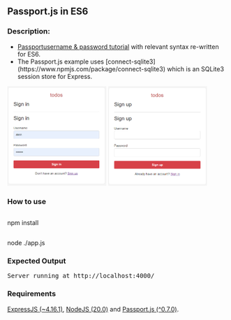 <h2>Passport.js in ES6</h2>

<h3>Description:</h3>
  <ul style="list-style-type:disc">
    <li><a href="https://www.passportjs.org/">Passport</a><a href="https://www.passportjs.org/tutorials/password/">username & password tutorial</a> with relevant syntax re-written for ES6.</li>
    <li>The Passport.js example uses [connect-sqlite3](https://www.npmjs.com/package/connect-sqlite3) which is an SQLite3 session store for Express.</li>
  </ul>

  <p float="left">
    <img src="demo_signin.png"  width="45%"  alt="Cost of algorithm improvement through epochs."/>
    <img src="demo_signup.png"  width="45%" alt="Shape of the hyperplane as cost from algorithm improves through epochs."/>
  </p>

<h3>How to use</h3>

##

npm install

##

node ./app.js

<h3>Expected Output</h3>
<pre>
Server running at http://localhost:4000/
</pre>

<h3>Requirements</h3>
 <p><a href="https://expressjs.com/">ExpressJS (~4.16.1)</a>, <a href="https://nodejs.org/en">NodeJS (20.0)</a> and <a href="https://www.passportjs.org/">Passport.js (^0.7.0)</a>.</p>
